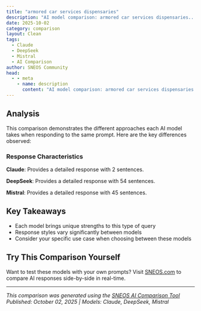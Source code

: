 ```yaml
---
title: "armored car services dispensaries"
description: "AI model comparison: armored car services dispensaries..."
date: 2025-10-02
category: comparison
layout: Clean
tags:
  - Claude
  - DeepSeek
  - Mistral
  - AI Comparison
author: SNEOS Community
head:
  - - meta
    - name: description
      content: "AI model comparison: armored car services dispensaries..."
---
```


<ChatComparison
  title="armored car services dispensaries"
  prompt="armored car services dispensaries"
  :responses='{
    "Claude": "Armored car services for dispensaries are specialized security transportation companies that help cannabis businesses safely move cash, products, and other valuables. Here\u0027s what you should know:\n\n## Why Dispensaries Use Armored Car Services\n\n**Banking Challenges:**\n- Limited banking access forces many dispensaries to operate largely in cash\n- Need secure transportation for daily deposits and cash management\n- Protection from theft during transport\n\n**High-Value Products:**\n- Cannabis products require secure transport between facilities\n- Moving inventory between cultivation, processing, and retail locations\n\n## Services Typically Offered\n\n- **Cash pickup and delivery**\n- **Bank deposits**\n- **ATM servicing**\n- **Product transportation** (where legally permitted)\n- **Vault storage services**\n- **Same-day or scheduled pickups**\n\n## Major Providers\n\nSome companies that serve the cannabis industry include:\n- Garda World\n- Brink\u0027s (in some markets)\n- Regional security companies with cannabis licenses\n- Cannabis-specific armored transport services\n\n## Key Considerations\n\n**Compliance:**\n- Must be licensed for cannabis-related transportation\n- Need to follow state tracking requirements\n- Insurance and bonding requirements\n\n**Cost Factors:**\n- Route frequency\n- Cash volume\n- Distance traveled\n- Additional security requirements\n\n**Vetting:**\n- Check licensing and cannabis industry experience\n- Verify insurance coverage\n- Review security protocols and equipment\n\nWould you like specific information about services in a particular state or region?",
    "DeepSeek": "Of course. This is an interesting intersection of two highly regulated industries. Here\u2019s a detailed breakdown of the relationship between armored car services and dispensaries (both medical and recreational cannabis).\n\n### The Core Need: Why Dispensaries Require Armored Car Services\n\nDispensaries are largely **cash-only businesses**, which creates a massive security risk. This situation arises from a fundamental conflict between state and federal law in the United States.\n\n1.  **The Cash-Only Problem:**\n    *   **Federal Law:** Cannabis is still a Schedule I controlled substance at the federal level.\n    *   **Banking Access:** Most federally insured banks and credit unions refuse to serve cannabis businesses for fear of being charged with money laundering. This means dispensaries have limited access to checking accounts, credit card processing, and other standard financial services.\n    *   **Result:** A significant portion of their transactions are in cash. A busy dispensary can have hundreds of thousands of dollars in cash on-site at any given time.\n\n2.  **The High-Value Target:**\n    *   **Product \u002B Cash:** Dispensaries are targets for robbery not only because of the cash but also because of the high-value, easily resellable product (cannabis) on the premises.\n    *   **Public Knowledge:** It is widely known that these businesses operate in cash, making them a predictable target for criminal activity.\n\n### The Role of Armored Car Services for Dispensaries\n\nArmored car services provide critical logistical and security solutions to mitigate these risks.\n\n**1. Cash Logistics \u0026 Transport:**\n*   **Daily Cash Pickups:** Transporting cash receipts from the dispensary to a secure counting facility or a rare \u0022cannabis-friendly\u0022 financial institution.\n*   **Change Orders \u0026 Cash Drops:** Delivering fresh currency for registers and secure cash drops throughout the day to limit the amount of cash held on the sales floor.\n*   **Tax Payments:** Transporting large sums of cash for state and local tax payments, which must often be made in person.\n\n**2. Product Transport (The \u0022Seed-to-Sale\u0022 Chain):**\n*   **Wholesale Transport:** Moving bulk cannabis product from growers and cultivators to the dispensary.\n*   **Inter-Dispensary Transfers:** Transporting product between different locations of the same dispensary chain.\n*   **Product Returns \u0026 Destruction:** Securely moving unsellable or expired product to approved destruction facilities.\n\n**3. ATM Services:**\nMany armored car companies also manage ATMs. They install, service, and fill the ATMs located inside or outside dispensaries, which is another source of cash that needs securing.\n\n### Key Considerations and Challenges for the Service\n\nProviding armored car services to the cannabis industry is not like serving a standard retail bank. It comes with unique challenges:\n\n**1. Intense Regulatory Compliance:**\n*   **State Licensing:** The armored car company itself often needs a specific license or endorsement from the state\u0027s cannabis control board (e.g., Cannabis Control Commission, Department of Cannabis Control) to handle cannabis products and cash.\n*   **Tracking \u0026 Reporting:** Every transport of product is tracked in the state\u0027s mandatory \u0022seed-to-sale\u0022 tracking system (like Metrc or BioTrack). The armored car service must meticulously log manifests, weights, and chain-of-custody documents.\n*   **Background Checks:** Drivers and guards are subject to intense background checks by state cannabis authorities.\n\n**2. Enhanced Security Protocols:**\n*   **Armed Guards:** Personnel are typically highly trained and armed.\n*   **GPS Tracking:** Vehicles are equipped with live GPS tracking, and shipments are monitored in real-time.\n*   **Secure Routing:** Routes are varied and unpredictable to prevent patterns from being detected.\n*   **Communication:** Constant communication with a central command center.\n\n**3. Insurance and Liability:**\n*   The value of a single shipment (both cash and product) can be enormous. The armored car service must carry substantial insurance policies to cover potential losses from theft, damage, or accidents.\n\n**4. Federal Legal Gray Area:**\n*   While operating legally under state law, the armored car company is still technically transporting a federally illegal substance and the proceeds from its sale. This creates a legal risk, though federal enforcement against ancillary businesses (like security or transport) has been rare under specific federal enforcement memos (like the Cole Memorandum, though rescinded, its principles often guide current practice).\n\n### Examples of Armored Car Services in the Industry\n\nSeveral companies have specialized in serving the cannabis industry. You\u0027ll often hear terms like \u0022cannabis logistics,\u0022 \u0022cash-in-transit,\u0022 and \u0022secure transport.\u0022\n\n*   **Brinks:** A major player that has developed a dedicated cannabis division in legal states.\n*   **MPS (Marijuana Payment Solutions):** Offers a suite of financial and security services, including armored transport.\n*   **Spartan Armor:** An example of a company built specifically for the cannabis industry.\n*   **Local \u0026 Regional Operators:** In many states, smaller, locally-owned armored car services have emerged to fill this critical need.\n\n### Summary\n\nIn short, the relationship is one of **absolute necessity**. Armored car services are the vital circulatory system for the legal cannabis industry, moving its lifeblood (cash and product) securely and in compliance with a complex web of state regulations. They allow dispensaries to operate safely, manage their immense cash flow, and fulfill their logistical needs without becoming easy targets for crime.",
    "Mistral": "Armored car services for dispensaries are specialized security services designed to protect the transportation of cash, cannabis products, and other valuable assets associated with the cannabis industry. Given the high-risk nature of the cannabis business, particularly due to its cash-intensive operations and the valuable nature of the products, armored car services provide essential security measures. Here are some key aspects of these services:\n\n### Key Features of Armored Car Services for Dispensaries:\n\n1. **Secure Transportation**:\n   - **Cash Handling**: Armored car services ensure the safe transportation of large sums of cash from dispensaries to banks or other secure locations.\n   - **Product Transportation**: They also handle the secure transportation of cannabis products between cultivation sites, processing facilities, and dispensaries.\n\n2. **Armed Guards**:\n   - **Trained Personnel**: These services employ highly trained and armed security personnel to accompany the transportation of valuable assets.\n   - **Escort Services**: Armed guards can escort dispensary staff during cash deposits or product transfers to ensure safety.\n\n3. **Armored Vehicles**:\n   - **Protected Vehicles**: The use of armored vehicles provides an additional layer of security, protecting against theft and robbery.\n   - **GPS Tracking**: Many armored vehicles are equipped with GPS tracking systems to monitor the location and route of the vehicle in real-time.\n\n4. **Compliance and Regulation**:\n   - **Legal Compliance**: Armored car services ensure compliance with state and federal regulations regarding the transportation of cannabis and cash.\n   - **Documentation**: They maintain detailed records and documentation of all transactions and movements to meet regulatory requirements.\n\n5. **Insurance**:\n   - **Liability Coverage**: These services often provide insurance coverage to protect against loss or damage during transportation.\n   - **Risk Management**: They implement risk management strategies to minimize potential threats and ensure the safety of assets.\n\n6. **Technology and Surveillance**:\n   - **Surveillance Systems**: Advanced surveillance systems, including cameras and alarms, are used to monitor the transportation process.\n   - **Communication Systems**: Secure communication systems allow for real-time updates and coordination between the armored car service and the dispensary.\n\n### Benefits of Using Armored Car Services for Dispensaries:\n\n1. **Enhanced Security**:\n   - **Reduced Risk**: By using armored car services, dispensaries can significantly reduce the risk of theft, robbery, and other security threats.\n   - **Peace of Mind**: Knowing that valuable assets are being transported securely provides peace of mind for dispensary owners and employees.\n\n2. **Efficiency**:\n   - **Streamlined Operations**: Armored car services can streamline the transportation process, allowing dispensaries to focus on their core operations.\n   - **Time Savings**: Efficient transportation services save time and resources, enabling dispensaries to operate more effectively.\n\n3. **Compliance Assurance**:\n   - **Regulatory Adherence**: Armored car services ensure that all transportation activities comply with relevant regulations, reducing the risk of legal issues.\n   - **Audit Trails**: Detailed documentation and audit trails help dispensaries meet regulatory requirements and pass inspections.\n\n4. **Professionalism**:\n   - **Expertise**: Armored car services bring professional expertise and experience in handling high-value assets, ensuring a smooth and secure process.\n   - **Customer Trust**: Using professional security services can enhance customer trust and confidence in the dispensary\u0027s operations.\n\n### Considerations for Choosing an Armored Car Service:\n\n1. **Reputation and Experience**:\n   - **Track Record**: Look for a service provider with a proven track record and positive reputation in the industry.\n   - **Experience**: Choose a provider with experience in the cannabis industry to ensure they understand the unique challenges and regulations.\n\n2. **Cost**:\n   - **Budget**: Consider the cost of the service and ensure it fits within the dispensary\u0027s budget.\n   - **Value**: Evaluate the value provided by the service, including the level of security, compliance support, and additional features.\n\n3. **Customization**:\n   - **Tailored Solutions**: Look for a provider that offers customized solutions to meet the specific needs of the dispensary.\n   - **Flexibility**: Ensure the service provider can adapt to changing requirements and regulations.\n\n4. **Customer Support**:\n   - **Responsiveness**: Choose a provider with responsive customer support to address any issues or concerns promptly.\n   - **Communication**: Ensure clear and open communication channels with the service provider for effective coordination.\n\nBy utilizing armored car services, dispensaries can enhance their security, comply with regulations, and operate more efficiently, ultimately contributing to their overall success and sustainability in the cannabis industry."
  }'
  published-date="08:46"
/>

## Analysis

This comparison demonstrates the different approaches each AI model takes when responding to the same prompt. Here are the key differences observed:

### Response Characteristics

**Claude**: Provides a detailed response with 2 sentences. 

**DeepSeek**: Provides a detailed response with 54 sentences. 

**Mistral**: Provides a detailed response with 45 sentences. 

## Key Takeaways

- Each model brings unique strengths to this type of query
- Response styles vary significantly between models
- Consider your specific use case when choosing between these models

## Try This Comparison Yourself

Want to test these models with your own prompts? Visit [SNEOS.com](https://sneos.com) to compare AI responses side-by-side in real-time.

---

*This comparison was generated using the [SNEOS AI Comparison Tool](https://sneos.com)*
*Published: October 02, 2025 | Models: Claude, DeepSeek, Mistral*
